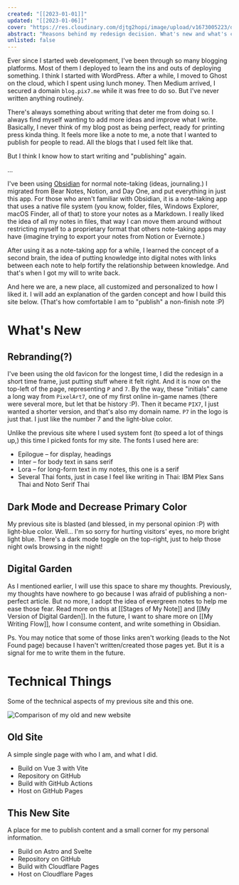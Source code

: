 ```yaml
---
created: "[[2023-01-01]]"
updated: "[[2023-01-06]]"
cover: "https://res.cloudinary.com/djtg2hopi/image/upload/v1673005223/digital-garden/cover/moving-forward.jpg"
abstract: "Reasons behind my redesign decision. What's new and what's changed."
unlisted: false
---
```


Ever since I started web development, I've been through so many blogging platforms. Most of them I deployed to learn the ins and outs of deploying something. I think I started with WordPress. After a while, I moved to Ghost on the cloud, which I spent using lunch money. Then Medium arrived, I secured a domain `blog.pix7.me` while it was free to do so. But I've never written anything routinely.

There's always something about writing that deter me from doing so. I always find myself wanting to add more ideas and improve what I write. Basically, I never think of my blog post as being perfect, ready for printing press kinda thing. It feels more like a note to me, a note that I wanted to publish for people to read. All the blogs that I used felt like that.

But I think I know how to start writing and "publishing" again.

…

I've been using [Obsidian](https://obsidian.md/) for normal note-taking (ideas, journaling.) I migrated from Bear Notes, Notion, and Day One, and put everything in just this app. For those who aren't familiar with Obsidian, it is a note-taking app that uses a native file system (you know, folder, files, Windows Explorer, macOS Finder, all of that) to store your notes as a Markdown. I really liked the idea of all my notes in files, that way I can move them around without restricting myself to a proprietary format that others note-taking apps may have (imagine trying to export your notes from Notion or Evernote.)

After using it as a note-taking app for a while, I learned the concept of a second brain, the idea of putting knowledge into digital notes with links between each note to help fortify the relationship between knowledge. And that's when I got my will to write back.

And here we are, a new place, all customized and personalized to how I liked it. I will add an explanation of the garden concept and how I build this site below. (That's how comfortable I am to "publish" a non-finish note :P)

# What's New

## Rebranding(?)

I've been using the old favicon for the longest time, I did the redesign in a short time frame, just putting stuff where it felt right. And it is now on the top-left of the page, representing `P` and `7`. By the way, these "initials" came a long way from `PixelArt7`, one of my first online in-game names (there were several more, but let that be history :P). Then it became `PIX7`, I just wanted a shorter version, and that's also my domain name. `P7` in the logo is just that. I just like the number 7 and the light-blue color.

Unlike the previous site where I used system font (to speed a lot of things up,) this time I picked fonts for my site. The fonts I used here are:
- Epilogue – for display, headings
- Inter – for body text in sans serif
- Lora – for long-form text in my notes, this one is a serif
- Several Thai fonts, just in case I feel like writing in Thai: IBM Plex Sans Thai and Noto Serif Thai

## Dark Mode and Decrease Primary Color

My previous site is blasted (and blessed, in my personal opinion :P) with light-blue color. Well… I'm so sorry for hurting visitors' eyes, no more bright light blue. There's a dark mode toggle on the top-right, just to help those night owls browsing in the night!

## Digital Garden

As I mentioned earlier, I will use this space to share my thoughts. Previously, my thoughts have nowhere to go because I was afraid of publishing a non-perfect article. But no more, I adopt the idea of evergreen notes to help me ease those fear. Read more on this at [[Stages of My Note]] and [[My Version of Digital Garden]]. In the future, I want to share more on [[My Writing Flow]], how I consume content, and write something in Obsidian.

Ps. You may notice that some of those links aren't working (leads to the Not Found page) because I haven't written/created those pages yet. But it is a signal for me to write them in the future.

# Technical Things

Some of the technical aspects of my previous site and this one.

![Comparison of my old and new website](https://res.cloudinary.com/djtg2hopi/image/upload/v1673002759/digital-garden/attachments/old-vs-new.jpg)

## Old Site

A simple single page with who I am, and what I did.

- Build on Vue 3 with Vite
- Repository on GitHub
- Build with GitHub Actions
- Host on GitHub Pages

## This New Site

A place for me to publish content and a small corner for my personal information.

- Build on Astro and Svelte
- Repository on GitHub
- Build with Cloudflare Pages
- Host on Cloudflare Pages